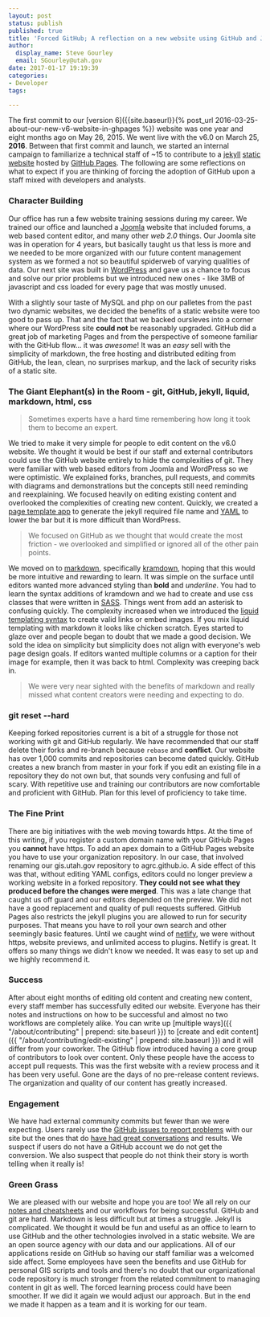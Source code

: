 ```yaml
---
layout: post
status: publish
published: true
title: 'Forced GitHub; A reflection on a new website using GitHub and Jekyll'
author:
  display_name: Steve Gourley
  email: SGourley@utah.gov
date: 2017-01-17 19:19:39
categories:
- Developer
tags:

---
```


The first commit to our [version 6]({{site.baseurl}}{% post_url 2016-03-25-about-our-new-v6-website-in-ghpages %}) website was one year and eight months ago on May 26, 2015. We went live with the v6.0 on March 25, **2016**. Between that first commit and launch, we started an internal campaign to familiarize a technical staff of ~15 to contribute to a [jekyll](https://jekyllrb.com/) [static website](https://en.wikipedia.org/wiki/Static_web_page) hosted by [GitHub Pages](https://pages.github.com/). The following are some reflections on what to expect if you are thinking of forcing the adoption of GitHub upon a staff mixed with developers and analysts.

### Character Building

Our office has run a few website training sessions during my career. We trained our office and launched a [Joomla](https://www.joomla.org/) website that included forums, a web based content editor, and many other _web 2.0_ things. Our Joomla site was in operation for 4 years, but basically taught us that less is more and we needed to be more organized with our future content management system as we formed a not so beautiful spiderweb of varying qualities of data. Our next site was built in [WordPress](https://wordpress.org/) and gave us a chance to focus and solve our prior problems but we introduced new ones - like 3MB of javascript and css loaded for every page that was mostly unused.

With a slightly sour taste of MySQL and php on our palletes from the past two dynamic websites, we decided the benefits of a static website were too good to pass up. That and the fact that we backed oursleves into a corner where our WordPress site **could not** be reasonably upgraded. GitHub did a great job of marketing Pages and from the perspective of someone familiar with the GitHub flow... it was _awesome_! It was an _easy_ sell with the simplicity of markdown, the free hosting and distributed editing from GitHub, the lean, clean, no surprises markup, and the lack of security risks of a static site.

### The Giant Elephant(s) in the Room - git, GitHub, jekyll, liquid, markdown, html, css

> Sometimes experts have a hard time remembering how long it took them to become an expert.

We tried to make it very simple for people to edit content on the v6.0 website. We thought it would be best if our staff and external contributors could use the GitHub website entirely to hide the complexities of git. They were familiar with web based editors from Joomla and WordPress so we were optimistic. We explained forks, branches, pull requests, and commits with diagrams and demonstrations but the concepts still need reminding and reexplaining. We focused heavily on editing existing content and overlooked the complexities of creating new content. Quickly, we created a [page template app](https://agrc.github.io/templater) to generate the jekyll required file name and [YAML](http://yaml.org/) to lower the bar but it is more difficult than WordPress.

> We focused on GitHub as we thought that would create the most friction - we overlooked and simplified or ignored all of the other pain points.

We moved on to [markdown](http://daringfireball.net/projects/markdown/), specifically [kramdown](https://kramdown.gettalong.org/), hoping that this would be more intuitive and rewarding to learn. It was simple on the surface until editors wanted more advanced styling than **bold** and _underline_. You had to learn the syntax additions of kramdown and we had to create and use css classes that were written in [SASS](http://sass-lang.com/guide). Things went from add an asterisk to confusing quickly. The complexity increased when we introduced the [liquid templating syntax](https://shopify.github.io/liquid/) to create valid links or embed images. If you mix liquid templating with markdown it looks like chicken scratch. Eyes started to glaze over and people began to doubt that we made a good decision. We sold the idea on simplicity but simplicity does not align with everyone's web page design goals. If editors wanted multiple columns or a caption for their image for example, then it was back to html. Complexity was creeping back in.

> We were very near sighted with the benefits of markdown and really missed what content creators were needing and expecting to do.

### git reset --hard

Keeping forked repositories current is a bit of a struggle for those not working with git and GitHub regularly. We have recommended that our staff delete their forks and re-branch because `rebase` and **conflict**. Our website has over 1,000 commits and repositories can become dated quickly. GitHub creates a new branch from master in your fork if you edit an existing file in a repository they do not own but, that sounds very confusing and full of scary. With repetitive use and training our contributors are now comfortable and proficient with GitHub. Plan for this level of proficiency to take time.

### The Fine Print

There are big initiatives with the web moving towards https. At the time of this writing, if you register a custom domain name with your GitHub Pages you **cannot** have https. To add an apex domain to a GitHub Pages website you have to use your organization repository. In our case, that involved renaming our gis.utah.gov repository to agrc.github.io. A side effect of this was that, without editing YAML configs, editors could no longer preview a working website in a forked repository. **They could not see what they produced before the changes were merged**. This was a late change that caught us off guard and our editors depended on the preview. We did not have a good replacement and quality of pull requests suffered. GitHub Pages also restricts the jekyll plugins you are allowed to run for security purposes. That means you have to roll your own search and other seemingly basic features. Until we caught wind of [netlify](https://www.netlify.com/), we were without https, website previews, and unlimited access to plugins. Netlify is great. It offers so many things we didn't know we needed. It was easy to set up and we highly recommend it.

### Success

After about eight months of editing old content and creating new content, every staff member has successfully edited our website. Everyone has their notes and instructions on how to be successful and almost no two workflows are completely alike. You can write up [multiple ways]({{ "/about/contributing" | prepend: site.baseurl }}) to [create and edit content]({{ "/about/contributing/edit-existing" | prepend: site.baseurl }}) and it will differ from your coworker. The GitHub flow introduced having a core group of contributors to look over content. Only these people have the access to accept pull requests. This was the first website with a review process and it has been very useful. Gone are the days of no pre-release content reviews. The organization and quality of our content has greatly increased.

### Engagement

We have had external community commits but fewer than we were expecting. Users rarely use the [GitHub issues to report problems](https://github.com/agrc/gis.utah.gov/issues/new) with our site but the ones that do [have had great conversations](https://github.com/agrc/gis.utah.gov/issues/248) and results. We suspect if users do not have a GitHub account we do not get the conversion. We also suspect that people do not think their story is worth telling when it really is!

### Green Grass

We are pleased with our website and hope you are too! We all rely on our [notes and cheatsheets](https://github.com/agrc/gis.utah.gov/blob/master/README.md) and our workflows for being successful. GitHub and git are hard. Markdown is less difficult but at times a struggle. Jekyll is complicated. We thought it would be fun and useful as an office to learn to use GitHub and the other technologies involved in a static website. We are an open source agency with our data and our applications. All of our applications reside on GitHub so having our staff familiar was a welcomed side affect. Some employees have seen the benefits and use GitHub for personal GIS scripts and tools and there's no doubt that our organizational code repository is much stronger from the related commitment to managing content in git as well. The forced learning process could have been smoother. If we did it again we would adjust our approach. But in the end we made it happen as a team and it is working for our team.
